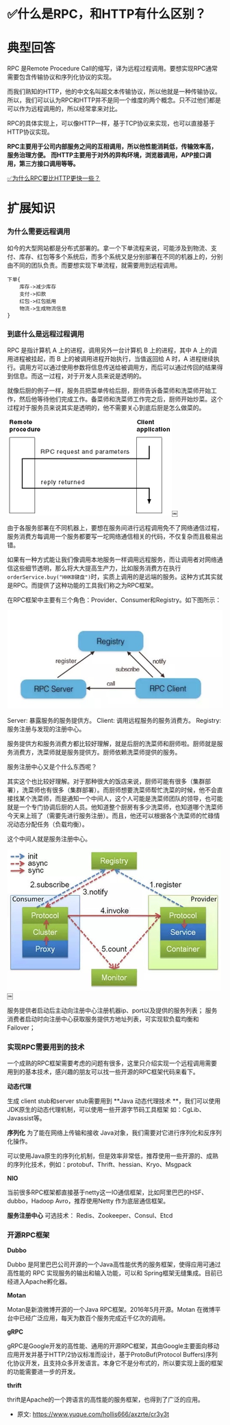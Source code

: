 # ✅什么是RPC，和HTTP有什么区别？
<!--page header-->

<a name="RDldF"></a>
# 典型回答


RPC 是Remote Procedure Call的缩写，译为远程过程调用。要想实现RPC通常需要包含传输协议和序列化协议的实现。

而我们熟知的HTTP，他的中文名叫超文本传输协议，所以他就是一种传输协议。所以，我们可以认为RPC和HTTP并不是同一个维度的两个概念。只不过他们都是可以作为远程调用的，所以经常拿来对比。

RPC的具体实现上，可以像HTTP一样，基于TCP协议来实现，也可以直接基于HTTP协议实现。

**RPC主要用于公司内部服务之间的互相调用，所以他性能消耗低，传输效率高，服务治理方便。**
**而HTTP主要用于对外的异构环境，浏览器调用，APP接口调用，第三方接口调用等等。**

[✅为什么RPC要比HTTP更快一些？](https://www.yuque.com/hollis666/axzrte/dqg0utz3a025y1oi?view=doc_embed)

<a name="H17vn"></a>
# 扩展知识
<a name="aff68ab1"></a>
### 为什么需要远程调用

如今的大型网站都是分布式部署的。拿一个下单流程来说，可能涉及到物流、支付、库存、红包等多个系统后，而多个系统又是分别部署在不同的机器上的，分别由不同的团队负责。而要想实现下单流程，就需要用到远程调用。

```
下单{
    库存->减少库存
    支付->扣款
    红包->红包抵用
    物流->生成物流信息
}
```

<a name="kV4Xz"></a>
### 到底什么是远程过程调用

RPC 是指计算机 A 上的进程，调用另外一台计算机 B 上的进程，其中 A 上的调用进程被挂起，而 B 上的被调用进程开始执行，当值返回给 A 时，A 进程继续执行。调用方可以通过使用参数将信息传送给被调用方，而后可以通过传回的结果得到信息。而这一过程，对于开发人员来说是透明的。

就像后厨的例子一样，服务员把菜单传给后厨，厨师告诉备菜师和洗菜师开始工作，然后他等待他们完成工作。备菜师和洗菜师工作完之后，厨师开始炒菜。这个过程对于服务员来说其实是透明的，他不需要关心到底后厨是怎么做菜的。

![](./img/3kCK4hvH7-iHJNmk/15442669374513-759738.gif)￼

由于各服务部署在不同机器上，要想在服务间进行远程调用免不了网络通信过程，服务消费方每调用一个服务都要写一坨网络通信相关的代码，不仅复杂而且极易出错。

如果有一种方式能让我们像调用本地服务一样调用远程服务，而让调用者对网络通信这些细节透明，那么将大大提高生产力，比如服务消费方在执行`orderService.buy("HHKB键盘")`时，实质上调用的是远端的服务。这种方式其实就是RPC。而提供了这种功能的工具我们称之为RPC框架。

在RPC框架中主要有三个角色：Provider、Consumer和Registry。如下图所示：

![](./img/3kCK4hvH7-iHJNmk/15442678994512-696646.jpg)

Server: 暴露服务的服务提供方。 
Client: 调用远程服务的服务消费方。 
Registry: 服务注册与发现的注册中心。

服务提供方和服务消费方都比较好理解，就是后厨的洗菜师和厨师啦。厨师就是服务消费方，洗菜师就是服务提供方。厨师依赖洗菜师提供的服务。

服务注册中心又是个什么东西呢？

其实这个也比较好理解。对于那种很大的饭店来说，厨师可能有很多（集群部署），洗菜师也有很多（集群部署）。而厨师想要洗菜师帮忙洗菜的时候，他不会直接找某个洗菜师，而是通知一个中间人，这个人可能是洗菜师团队的领导，也可能就是一个专门协调后厨的人员。他知道整个厨房有多少洗菜师，也知道哪个洗菜师今天来上班了（需要先进行服务注册）。而且，他还可以根据各个洗菜师的忙碌情况动态分配任务（负载均衡）。

这个中间人就是服务注册中心。

![](./img/3kCK4hvH7-iHJNmk/15442683038459-678712.jpg)￼

服务提供者启动后主动向注册中心注册机器ip、port以及提供的服务列表； 服务消费者启动时向注册中心获取服务提供方地址列表，可实现软负载均衡和Failover；

<a name="bbb7879b"></a>
### 实现RPC需要用到的技术

一个成熟的RPC框架需要考虑的问题有很多，这里只介绍实现一个远程调用需要用到的基本技术，感兴趣的朋友可以找一些开源的RPC框架代码来看下。

**动态代理**

生成 client stub和server stub需要用到 **Java 动态代理技术 **，我们可以使用JDK原生的动态代理机制，可以使用一些开源字节码工具框架 如：CgLib、Javassist等。

**序列化** 为了能在网络上传输和接收 Java对象，我们需要对它进行序列化和反序列化操作。

可以使用Java原生的序列化机制，但是效率非常低，推荐使用一些开源的、成熟的序列化技术，例如：protobuf、Thrift、hessian、Kryo、Msgpack

**NIO**

当前很多RPC框架都直接基于netty这一IO通信框架，比如阿里巴巴的HSF、dubbo，Hadoop Avro，推荐使用Netty 作为底层通信框架。

**服务注册中心** 可选技术： Redis、Zookeeper、Consul、Etcd

<a name="2f9e4d91"></a>
### 开源RPC框架

**Dubbo**

Dubbo 是阿里巴巴公司开源的一个Java高性能优秀的服务框架，使得应用可通过高性能的 RPC 实现服务的输出和输入功能，可以和 Spring框架无缝集成。目前已经进入Apache孵化器。

**Motan**

Motan是新浪微博开源的一个Java RPC框架。2016年5月开源。Motan 在微博平台中已经广泛应用，每天为数百个服务完成近千亿次的调用。

**gRPC**

gRPC是Google开发的高性能、通用的开源RPC框架，其由Google主要面向移动应用开发并基于HTTP/2协议标准而设计，基于ProtoBuf(Protocol Buffers)序列化协议开发，且支持众多开发语言。本身它不是分布式的，所以要实现上面的框架的功能需要进一步的开发。

**thrift**

thrift是Apache的一个跨语言的高性能的服务框架，也得到了广泛的应用。



<!--page footer-->
- 原文: <https://www.yuque.com/hollis666/axzrte/cr3y3t>